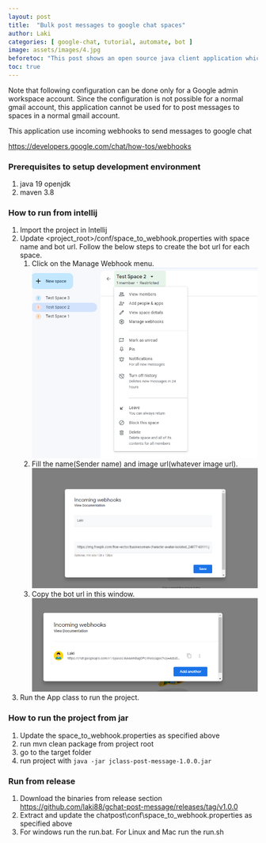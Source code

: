 ```yaml
---
layout: post
title:  "Bulk post messages to google chat spaces"
author: Laki
categories: [ google-chat, tutorial, automate, bot ]
image: assets/images/4.jpg
beforetoc: "This post shows an open source java client application which can bulk post messages to google chat spaces"
toc: true
---
```


Note that following configuration can be done only for a Google admin workspace account. Since the configuration is not 
possible for a normal gmail account, this application cannot be used for to post messages to spaces in a normal gmail account.

This application use incoming webhooks to send messages to google chat

https://developers.google.com/chat/how-tos/webhooks


### Prerequisites to setup development environment
1. java 19 openjdk 
2. maven 3.8
### How to run from intellij
1. Import the project in Intellij
2. Update <project_root>/conf/space_to_webhook.properties with space name and bot url. Follow the below steps to create the bot url for each space.
   1. Click on the Manage Webhook menu. ![alt text](../assets/images/2022-11-06-bulk-post-google-chat-space/1.png)
   2. Fill the name(Sender name) and image url(whatever image url). ![alt text](../assets/images/2022-11-06-bulk-post-google-chat-space/2.png)
   3. Copy the bot url in this window. ![alt text](../assets/images/2022-11-06-bulk-post-google-chat-space/3.png)
3. Run the App class to run the project.

### How to run the project from jar
1. Update the space_to_webhook.properties as specified above
2. run mvn clean package from project root
3. go to the target folder
4. run project with `java -jar jclass-post-message-1.0.0.jar`

### Run from release
1. Download the binaries from release section https://github.com/laki88/gchat-post-message/releases/tag/v1.0.0
2. Extract and update the chatpost\conf\space_to_webhook.properties as specified above
3. For windows run the run.bat. For Linux and Mac run the run.sh